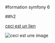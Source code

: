 #formation symfony 6

##h2

[ceci est un lien ](https://github.com/LaetitiDamen/formation-symfony)

![ceci est une image]()
